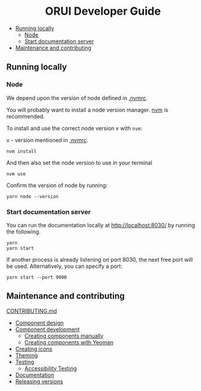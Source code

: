 <h1 align="center">ORUI Developer Guide</h1>

- [Running locally](#running-locally)
  - [Node](#node)
  - [Start documentation server](#start-documentation-server)
- [Maintenance and contributing](#maintenance-and-contributing)

## Running locally

### Node

We depend upon the version of node defined in [.nvmrc](.nvmrc).

You will probably want to install a node version manager. [nvm](https://github.com/creationix/nvm) is recommended.

To install and use the correct node version v with `nvm`:

v - version mentioned in [.nvmrc](.nvmrc).

```
nvm install
```

And then also set the node version to use in your terminal

```
nvm use
```

Confirm the version of node by running:
```
yarn node --version
```

### Start documentation server

You can run the documentation locally at [http://localhost:8030/](http://localhost:8030/) by running the following.

```
yarn
yarn start
```

If another process is already listening on port 8030, the next free port will be used. Alternatively, you can specify a port:

```
yarn start --port 9000
```
## Maintenance and contributing

[CONTRIBUTING.md](CONTRIBUTING.md)

* [Component design](wiki/component-design.md)
* [Component development](wiki/component-development.md)
  * [Creating components manually](wiki/creating-components-manually.md)
  * [Creating components with Yeoman](wiki/creating-components-yeoman.md)
* [Creating icons](wiki/creating-icons.md)
* [Theming](wiki/theming.md)
* [Testing](wiki/testing.md)
  * [Accessibility Testing](wiki/automated-accessibility-testing.md)
* [Documentation](wiki/documentation-guidelines.md)
* [Releasing versions](wiki/releasing-versions.md)
